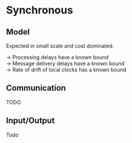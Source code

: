 ---
---

# Synchronous
## Model
Expected in small scale and cost dominated. 

→ Processing delays have a known bound  
→ Message delivery delays have a known bound  
→ Rate of drift of local clocks has a known bound

## Communication
TODO

## Input/Output
Todo